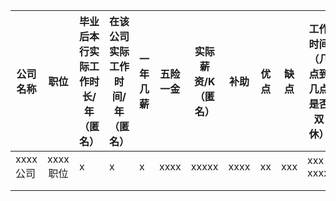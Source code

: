 | 公司名称 |   职位   | 毕业后本行实际工作时长/年（匿名） | 在该公司实际工作时间/年（匿名） | 一年几薪 | 五险一金 | 实际薪资/K（匿名） | 补助 | 优点 | 缺点 | 工作时间（几点到几点是否双休） | 备注 |
| -------- | :------: | --------------------------------- | ------------------------------- | -------- | -------- | ------------------ | ---- | ---- | ---- | ------------------------------ | ---- |
| xxxx公司 | xxxx职位 | x                                 | x                               | x        | xxxx     | xxxxx              | xxxx | xx   | xxx  | xxx-xxxx                       | xxxx |
|          |          |                                   |                                 |          |          |                    |      |      |      |                                |      |
|          |          |                                   |                                 |          |          |                    |      |      |      |                                |      |

